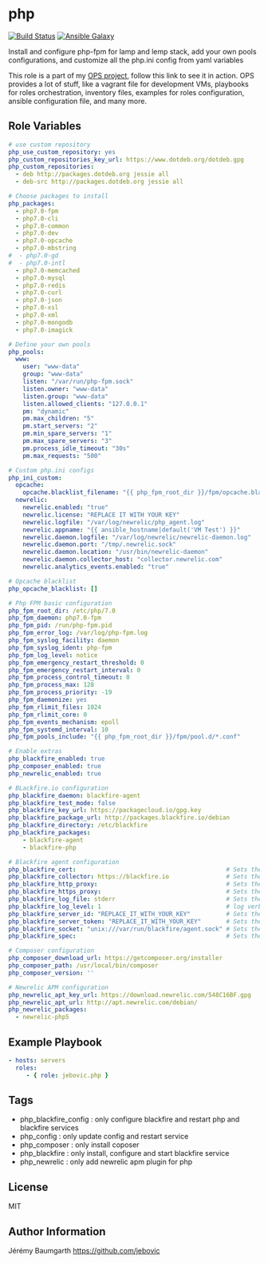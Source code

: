 php
===

[![Build Status](https://travis-ci.org/jebovic/ansible-php.svg?branch=master)](https://travis-ci.org/jebovic/ansible-php) [![Ansible Galaxy](https://img.shields.io/badge/galaxy-jebovic.php-blue.svg?style=flat)](https://galaxy.ansible.com/jebovic/php)

Install and configure php-fpm for lamp and lemp stack, add your own pools configurations, and customize all the php.ini config from yaml variables

This role is a part of my [OPS project](https://github.com/jebovic/ops), follow this link to see it in action. OPS provides a lot of stuff, like a vagrant file for development VMs, playbooks for roles orchestration, inventory files, examples for roles configuration, ansible configuration file, and many more.

Role Variables
--------------

```yaml
# use custom repository
php_use_custom_repository: yes
php_custom_repositories_key_url: https://www.dotdeb.org/dotdeb.gpg
php_custom_repositories:
  - deb http://packages.dotdeb.org jessie all
  - deb-src http://packages.dotdeb.org jessie all

# Choose packages to install
php_packages:
  - php7.0-fpm
  - php7.0-cli
  - php7.0-common
  - php7.0-dev
  - php7.0-opcache
  - php7.0-mbstring
#  - php7.0-gd
#  - php7.0-intl
  - php7.0-memcached
  - php7.0-mysql
  - php7.0-redis
  - php7.0-curl
  - php7.0-json
  - php7.0-xsl
  - php7.0-xml
  - php7.0-mongodb
  - php7.0-imagick

# Define your own pools
php_pools:
  www:
    user: "www-data"
    group: "www-data"
    listen: "/var/run/php-fpm.sock"
    listen.owner: "www-data"
    listen.group: "www-data"
    listen.allowed_clients: "127.0.0.1"
    pm: "dynamic"
    pm.max_children: "5"
    pm.start_servers: "2"
    pm.min_spare_servers: "1"
    pm.max_spare_servers: "3"
    pm.process_idle_timeout: "30s"
    pm.max_requests: "500"

# Custom php.ini configs
php_ini_custom:
  opcache:
    opcache.blacklist_filename: "{{ php_fpm_root_dir }}/fpm/opcache.blacklist"
  newrelic:
    newrelic.enabled: "true"
    newrelic.license: "REPLACE IT WITH YOUR KEY"
    newrelic.logfile: "/var/log/newrelic/php_agent.log"
    newrelic.appname: "{{ ansible_hostname|default('VM Test') }}"
    newrelic.daemon.logfile: "/var/log/newrelic/newrelic-daemon.log"
    newrelic.daemon.port: "/tmp/.newrelic.sock"
    newrelic.daemon.location: "/usr/bin/newrelic-daemon"
    newrelic.daemon.collector_host: "collector.newrelic.com"
    newrelic.analytics_events.enabled: "true"

# Opcache blacklist
php_opcache_blacklist: []

# Php FPM basic configuration
php_fpm_root_dir: /etc/php/7.0
php_fpm_daemon: php7.0-fpm
php_fpm_pid: /run/php-fpm.pid
php_fpm_error_log: /var/log/php-fpm.log
php_fpm_syslog_facility: daemon
php_fpm_syslog_ident: php-fpm
php_fpm_log_level: notice
php_fpm_emergency_restart_threshold: 0
php_fpm_emergency_restart_interval: 0
php_fpm_process_control_timeout: 0
php_fpm_process_max: 128
php_fpm_process_priority: -19
php_fpm_daemonize: yes
php_fpm_rlimit_files: 1024
php_fpm_rlimit_core: 0
php_fpm_events_mechanism: epoll
php_fpm_systemd_interval: 10
php_fpm_pools_include: "{{ php_fpm_root_dir }}/fpm/pool.d/*.conf"

# Enable extras
php_blackfire_enabled: true
php_composer_enabled: true
php_newrelic_enabled: true

# BLackfire.io configuration
php_blackfire_daemon: blackfire-agent
php_blackfire_test_mode: false
php_blackfire_key_url: https://packagecloud.io/gpg.key
php_blackfire_package_url: http://packages.blackfire.io/debian
php_blackfire_directory: /etc/blackfire
php_blackfire_packages:
    - blackfire-agent
    - blackfire-php

# Blackfire agent configuration
php_blackfire_cert:                                          # Sets the PEM encoded certicates
php_blackfire_collector: https://blackfire.io                # Sets the URL of Blackfire's data collector
php_blackfire_http_proxy:                                    # Sets the http proxy to use
php_blackfire_https_proxy:                                   # Sets the https proxy to use
php_blackfire_log_file: stderr                               # Sets the path of the log file. Use stderr to log to stderr
php_blackfire_log_level: 1                                   # log verbosity level (4: debug, 3: info, 2: warning, 1: error)
php_blackfire_server_id: "REPLACE_IT_WITH_YOUR_KEY"          # Sets the server id used to authenticate with Blackfire API
php_blackfire_server_token: "REPLACE_IT_WITH_YOUR_KEY"       # Sets the server token used to authenticate with Blackfire API. It is unsafe to set this from the command line
php_blackfire_socket: "unix:///var/run/blackfire/agent.sock" # Sets the socket the agent should read traces from. Possible value can be a unix socket or a TCP address
php_blackfire_spec:                                          # Sets the path to the json specifications file

# Composer configuration
php_composer_download_url: https://getcomposer.org/installer
php_composer_path: /usr/local/bin/composer
php_composer_version: ''

# Newrelic APM configuration
php_newrelic_apt_key_url: https://download.newrelic.com/548C16BF.gpg
php_newrelic_apt_url: http://apt.newrelic.com/debian/
php_newrelic_packages:
  - newrelic-php5
```

Example Playbook
----------------

```yaml
- hosts: servers
  roles:
     - { role: jebovic.php }
```

Tags
----

* php_blackfire_config : only configure blackfire and restart php and blackfire services
* php_config : only update config and restart service
* php_composer : only install coposer
* php_blackfire : only install, configure and start blackfire service
* php_newrelic : only add newrelic apm plugin for php

License
-------

MIT

Author Information
------------------

Jérémy Baumgarth https://github.com/jebovic
